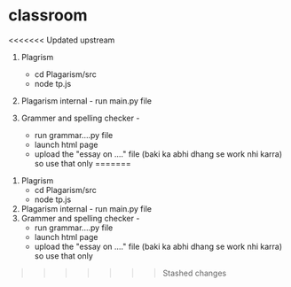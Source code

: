 # classroom
<<<<<<< Updated upstream

1. Plagrism
   - cd Plagarism/src
   - node tp.js
2. Plagarism internal - run main.py file
3. Grammer and spelling checker -

   - run grammar....py file
   - launch html page
   - upload the "essay on ...." file (baki ka abhi dhang se work nhi karra) so use that only
=======
 
1) Plagrism
     - cd Plagarism/src
     - node tp.js
2) Plagarism internal -  run main.py file
3) Grammer and spelling checker -
    - run grammar....py file
    -  launch html page
    - upload the "essay on  ...." file (baki ka abhi dhang se work nhi karra) so use that only 

<!-- change langauage.js middleware to get unique matches -->
>>>>>>> Stashed changes
